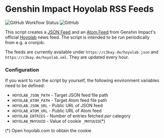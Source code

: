 # Genshin Impact Hoyolab RSS Feeds

![GitHub Workflow Status](https://img.shields.io/github/workflow/status/c3kay/hoyolab-rss-feeds/Testing) ![GitHub](https://img.shields.io/github/license/c3kay/hoyolab-rss-feeds)

This script creates a [JSON Feed](https://jsonfeed.org) and an [Atom Feed](https://validator.w3.org/feed/docs/atom.html)
from Genshin Impact's official [Hoyolab](https://www.hoyolab.com/) news feed.
The script is intended to be run periodically from e.g. a cronjob.

The feeds are currently available under `https://c3kay.de/hoyolab.json` and `https://c3kay.de/hoyolab.xml`.
They are updated every hour.

### Configuration

If you want to run the script by yourself, the following environment variables need to be defined:
- `HOYOLAB_JSON_PATH` - Target JSON feed file path
- `HOYOLAB_ATOM_PATH` - Target Atom feed file path
- `HOYOLAB_JSON_URL` - Public URL of JSON feed
- `HOYOLAB_ATOM_URL` - Public URL of Atom feed
- `HOYOLAB_ENTRIES` - Number of entries fetched *per* category
- `HOYOLAB_MHYUUID` - Value of cookie `_MHYUUID`(*)

(*) Open hoyolab.com to obtain the cookie
